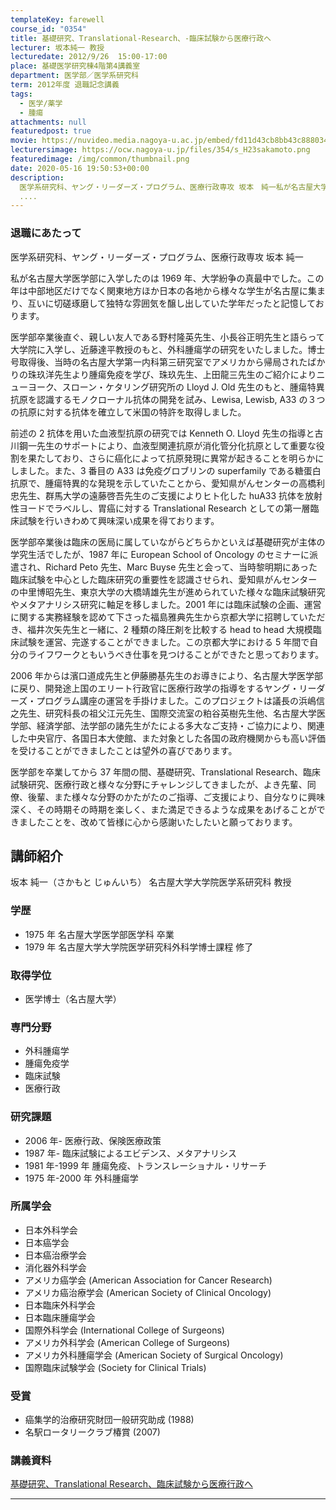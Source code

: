 ```yaml
---
templateKey: farewell
course_id: "0354"
title: 基礎研究、Translational-Research、-臨床試験から医療行政へ
lecturer: 坂本純一 教授
lecturedate: 2012/9/26  15:00-17:00
place: 基礎医学研究棟4階第4講義室
department: 医学部／医学系研究科
term: 2012年度 退職記念講義
tags:
  - 医学/薬学
  - 腫瘍
attachments: null
featuredpost: true
movie: https://nuvideo.media.nagoya-u.ac.jp/embed/fd11d43cb8bb43c888034478f7171efb7a1cb5c6
lecturersimage: https://ocw.nagoya-u.jp/files/354/s_H23sakamoto.png
featuredimage: /img/common/thumbnail.png
date: 2020-05-16 19:50:53+00:00
description:
  医学系研究科、ヤング・リーダーズ・プログラム、医療行政専攻 坂本　純一私が名古屋大学医学部に入学したのは1969年、大学紛争の真最中でした。この年は中部地区だけでなく関東地方ほか日本の各地から様々な学生が名古屋に集まり、互いに切磋琢磨して独特な雰囲気を醸し出していた学年だったと記憶しております。医学部卒業後直ぐ、親しい友人である野村隆英先生、小長谷正明先生と語らって大学院に入学し、近藤
  ....
---
```


### 退職にあたって

医学系研究科、ヤング・リーダーズ・プログラム、医療行政専攻 坂本 純一

私が名古屋大学医学部に入学したのは 1969 年、大学紛争の真最中でした。この年は中部地区だけでなく関東地方ほか日本の各地から様々な学生が名古屋に集まり、互いに切磋琢磨して独特な雰囲気を醸し出していた学年だったと記憶しております。

医学部卒業後直ぐ、親しい友人である野村隆英先生、小長谷正明先生と語らって大学院に入学し、近藤達平教授のもと、外科腫瘍学の研究をいたしました。博士号取得後、当時の名古屋大学第一内科第三研究室でアメリカから帰局されたばかりの珠玖洋先生より腫瘍免疫を学び、珠玖先生、上田龍三先生のご紹介によりニューヨーク、スローン・ケタリング研究所の Lloyd J. Old 先生のもと、腫瘍特異抗原を認識するモノクローナル抗体の開発を試み、Lewisa, Lewisb, A33 の３つの抗原に対する抗体を確立して米国の特許を取得しました。

前述の 2 抗体を用いた血液型抗原の研究では Kenneth O. Lloyd 先生の指導と古川鋼一先生のサポートにより、血液型関連抗原が消化管分化抗原として重要な役割を果たしており、さらに癌化によって抗原発現に異常が起きることを明らかにしました。また、3 番目の A33 は免疫グロブリンの superfamily である糖蛋白抗原で、腫瘍特異的な発現を示していたことから、愛知県がんセンターの高橋利忠先生、群馬大学の遠藤啓吾先生のご支援によりヒト化した huA33 抗体を放射性ヨードでラベルし、胃癌に対する Translational Research としての第一層臨床試験を行いきわめて興味深い成果を得ております。

医学部卒業後は臨床の医局に属していながらどちらかといえば基礎研究が主体の学究生活でしたが、1987 年に European School of Oncology のセミナーに派遣され、Richard Peto 先生、Marc Buyse 先生と会って、当時黎明期にあった臨床試験を中心とした臨床研究の重要性を認識させられ、愛知県がんセンターの中里博昭先生、東京大学の大橋靖雄先生が進められていた様々な臨床試験研究やメタアナリシス研究に軸足を移しました。2001 年には臨床試験の企画、運営に関する実務経験を認めて下さった福島雅典先生から京都大学に招聘していただき、福井次矢先生と一緒に、2 種類の降圧剤を比較する head to head 大規模臨床試験を運営、完遂することができました。この京都大学における 5 年間で自分のライフワークともいうべき仕事を見つけることができたと思っております。

2006 年からは濱口道成先生と伊藤勝基先生のお導きにより、名古屋大学医学部に戻り、開発途上国のエリート行政官に医療行政学の指導をするヤング・リーダーズ・プログラム講座の運営を手掛けました。このプロジェクトは議長の浜嶋信之先生、研究科長の祖父江元先生、国際交流室の粕谷英樹先生他、名古屋大学医学部、経済学部、法学部の諸先生がたによる多大なご支持・ご協力により、関連した中央官庁、各国日本大使館、また対象とした各国の政府機関からも高い評価を受けることができましたことは望外の喜びであります。

医学部を卒業してから 37 年間の間、基礎研究、Translational Research、臨床試験研究、医療行政と様々な分野にチャレンジしてきましたが、よき先輩、同僚、後輩、また様々な分野のかたがたのご指導、ご支援により、自分なりに興味深く、その時期その時期を楽しく、また満足できるような成果をあげることができましたことを、改めて皆様に心から感謝いたしたいと願っております。

## 講師紹介

坂本 純一（さかもと じゅんいち） 名古屋大学大学院医学系研究科 教授

### 学歴

- 1975 年 名古屋大学医学部医学科 卒業
- 1979 年 名古屋大学大学院医学研究科外科学博士課程 修了

### 取得学位

- 医学博士（名古屋大学）

### 専門分野

- 外科腫瘍学
- 腫瘍免疫学
- 臨床試験
- 医療行政

### 研究課題

- 2006 年- 医療行政、保険医療政策
- 1987 年- 臨床試験によるエビデンス、メタアナリシス
- 1981 年-1999 年 腫瘍免疫、トランスレーショナル・リサーチ
- 1975 年-2000 年 外科腫瘍学

### 所属学会

- 日本外科学会
- 日本癌学会
- 日本癌治療学会
- 消化器外科学会
- アメリカ癌学会 (American Association for Cancer Research)
- アメリカ癌治療学会 (American Society of Clinical Oncology)
- 日本臨床外科学会
- 日本臨床腫瘍学会
- 国際外科学会 (International College of Surgeons)
- アメリカ外科学会 (American College of Surgeons)
- アメリカ外科腫瘍学会 (American Society of Surgical Oncology)
- 国際臨床試験学会 (Society for Clinical Trials)

### 受賞

- 癌集学的治療研究財団一般研究助成 (1988)
- 名駅ロータリークラブ椿賞 (2007)

### 講義資料

[基礎研究、Translational Research、臨床試験から医療行政へ](https://ocw.nagoya-u.jp/files/354/sakamoto_edited.pdf)

---
